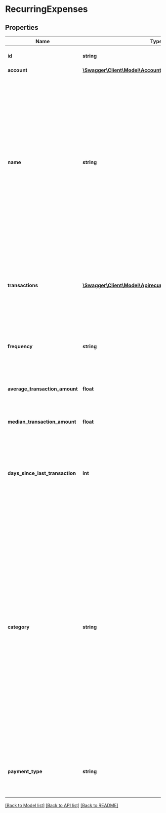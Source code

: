 # RecurringExpenses

## Properties
Name | Type | Description | Notes
------------ | ------------- | ------------- | -------------
**id** | **string** | Belvo&#x27;s unique identifier for the current item. | [optional] 
**account** | [**\Swagger\Client\Model\AccountsStandardMultiRegion**](AccountsStandardMultiRegion.md) |  | 
**name** | **string** | The name for the recurring expense.  ℹ️ **Note**: This information is taken from the description section of a transaction and then normalized to provide you with an easy-to-read name. As such, sometimes the name will reflect the merchant the payment is made to (for example, Netflix.com), while for other recurring expenses, this could be something like \&quot;Monthly payment to John\&quot;. | 
**transactions** | [**\Swagger\Client\Model\ApirecurringexpensesTransactions[]**](ApirecurringexpensesTransactions.md) | An array of minified transaction objects used to evaluate the recurring expense. If no transactions were found, we return an empty array. | 
**frequency** | **string** | The frequency at which this recurring expense occurs.   ℹ️ **Note:** Belvo only identifies &#x60;MONTHLY&#x60; frequencies. | [default to 'MONTHLY']
**average_transaction_amount** | **float** | The average transaction amount of the recurring expense. | 
**median_transaction_amount** | **float** | The median transaction amount of the recurring expense. | 
**days_since_last_transaction** | **int** | Number of days since the last recurring expense occurred.  Based on the frequency, you can infer how many days until the next charge will occur. | 
**category** | **string** | The transaction category for the recurring expense. For more information on the available categories, please see our [Transaction categorization documentation](https://developers.belvo.com/docs/banking#categorizing-transactions).  - &#x60;Online Platforms &amp; Leisure&#x60; (Netflix, Spotify, Gym Memberships) - &#x60;Bills &amp; Utilities&#x60; (electricity, telephone, internet) - &#x60;Credits &amp; Loans&#x60; (credit card cash advances, student loan, watercraft lease) - &#x60;Insurance&#x60; (home, car, and health &amp; life insurance) - &#x60;Transport &amp; Travel&#x60; (Uber trip, airbnb, parking) - &#x60;Taxes&#x60; (service fee, donation, court taxes) | 
**payment_type** | **string** | The type of recurring expense. We return one of the following values:    - &#x60;SUBSCRIPTION&#x60;   - &#x60;REGULAR&#x60; | 

[[Back to Model list]](../../README.md#documentation-for-models) [[Back to API list]](../../README.md#documentation-for-api-endpoints) [[Back to README]](../../README.md)

